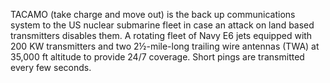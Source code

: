 TACAMO (take charge and move out) is the back up communications system to the US nuclear submarine fleet in case an attack on land based transmitters disables them. A rotating fleet of Navy E6 jets equipped with 200 KW transmitters and two 2½-mile-long trailing wire antennas (TWA) at 35,000 ft altitude to provide 24/7 coverage. Short pings are transmitted every few seconds.